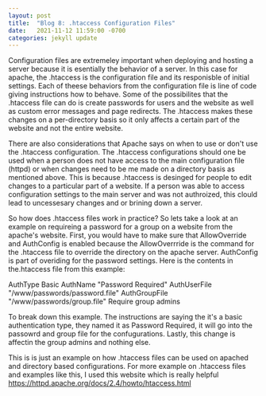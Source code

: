 ```yaml
---
layout: post
title:  "Blog 8: .htaccess Configuration Files"
date:   2021-11-12 11:59:00 -0700
categories: jekyll update
---
```


Configuration files are extremeley important when deploying and hosting a server because it is esentially the behavior of a server. In this case for apache, the .htaccess is the configuration file and its responisble of initial settings. Each of theese behaviors from the configuration file is line of code giving instructions how to behave. Some of the possibilites that the .htaccess file can do is create passwords for users and the website as well as custom error messages and page redirects. The .htaccess makes these changes on a per-directory basis so it only affects a certain part of the website and not the entire website.

There are also considerations that Apache says on when to use or don't use the .htaccess configuration. The .htaccess configurations should one be used when a person does not have access to the main configuration file (httpd) or when changes need to be me made on a directory basis as mentioned above. This is because .htaccess is desinged for people to edit changes to a particular part of a website. If a person was able to access configuration settings to the main server and was not authroized, this clould lead to uncessesary changes and or brining down a server.

So how does .htaccess files work in practice? So lets take a look at an example on requireing a password for a group on a website from the apache's website. First, you would have to make sure that AllowOverride and AuthConfig is enabled because the AllowOverrride is the command for the .htaccess file to override the directory on the apache server. AuthConfig is part of overiding for the password settings. Here is the contents in the.htaccess file from this example:

AuthType Basic
AuthName "Password Required"
AuthUserFile "/www/passwords/password.file"
AuthGroupFile "/www/passwords/group.file"
Require group admins

To break down this example. The instructions are saying the it's a basic authentication type, they named it as Password Required, it will go into the passowrd and group file for the confugurations. Lastly, this change is affectin the group admins and nothing else.

This is is just an example on how .htaccess files can be used on apached and directory based configurations. For more example on .htaccess files and examples like this, I used this website which is really helpful https://httpd.apache.org/docs/2.4/howto/htaccess.html

